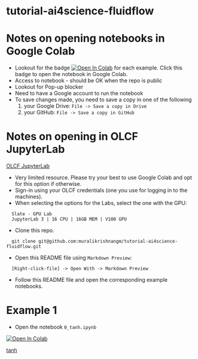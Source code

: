 # tutorial-ai4science-fluidflow

# Notes on opening notebooks in Google Colab

* Lookout for the badge [![Open In Colab](https://colab.research.google.com/assets/colab-badge.svg)](https://github.com/muralikrishnangm/tutorial-ai4science-fluidflow.git) for each example. Click this badge to open the notebook in Google Colab.
* Access to notebook - should be OK when the repo is public
* Lookout for Pop-up blocker
* Need to have a Google account to run the notebook
* To save changes made, you need to save a copy in one of the following
  1. your Google Drive: `File -> Save a copy in Drive`
  2. your GitHub: `File -> Save a copy in GitHub`

# Notes on opening in OLCF JupyterLab

[OLCF JupyterLab](https://jupyter.olcf.ornl.gov/)

* Very limited resource. Please try your best to use Google Colab and opt for this option if otherwise.
* Sign-in using your OLCF credentials (one you use for logging in to the machines).
* When selecting the options for the Labs, select the one with the GPU:
```
  Slate - GPU Lab
  JupyterLab 3 | 16 CPU | 16GB MEM | V100 GPU
```
* Clone this repo.
```
  git clone git@github.com:muralikrishnangm/tutorial-ai4science-fluidflow.git
```
* Open this README file using `Markdown Preview`:
```
  [Right-click-file] -> Open With -> Markdown Preview
```
* Follow this README file and open the corresponding example notebooks.

# Example 1

* Open the notebook `0_tanh.ipynb`

[![Open In Colab](https://colab.research.google.com/assets/colab-badge.svg)](https://colab.research.google.com/github/muralikrishnangm/tutorial-ai4science-fluidflow/blob/main/0_tanh.ipynb)

[tanh](0_tanh.ipynb)
